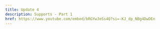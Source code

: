 ```yaml
---
title: Update 4
description: Supports - Part 1
href: https://www.youtube.com/embed/bRGYwJeSs4Q?si=-KJ_dp_NBg4DwDEn
---
```

